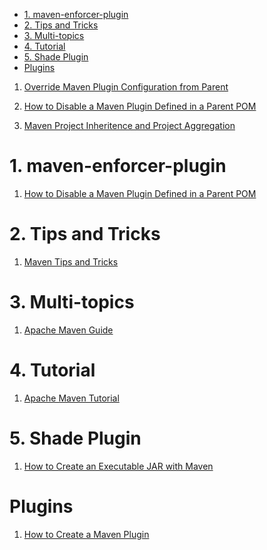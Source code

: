 
<!-- TOC -->

- [1. maven-enforcer-plugin](#1-maven-enforcer-plugin)
- [2. Tips and Tricks](#2-tips-and-tricks)
- [3. Multi-topics](#3-multi-topics)
- [4. Tutorial](#4-tutorial)
- [5. Shade Plugin](#5-shade-plugin)
- [Plugins](#plugins)

<!-- /TOC -->

1. [Override Maven Plugin Configuration from Parent](https://www.baeldung.com/maven-plugin-override-parent)
1. [How to Disable a Maven Plugin Defined in a Parent POM](https://www.baeldung.com/maven-disable-parent-pom-plugin)

1. [Maven Project Inheritence and Project Aggregation](https://medium.com/@lavishj77/maven-project-inheritence-and-project-aggregation-571975b7f807)

# 1. maven-enforcer-plugin

1. [How to Disable a Maven Plugin Defined in a Parent POM](https://www.baeldung.com/maven-disable-parent-pom-plugin)

# 2. Tips and Tricks

1. [Maven Tips and Tricks](https://itnext.io/maven-tips-and-tricks-127ca293df50)

# 3. Multi-topics

1. [Apache Maven Guide](https://www.baeldung.com/maven-guide)

# 4. Tutorial

1. [Apache Maven Tutorial](https://www.baeldung.com/maven)

# 5. Shade Plugin

1. [How to Create an Executable JAR with Maven](https://www.baeldung.com/executable-jar-with-maven)

# Plugins

1. [How to Create a Maven Plugin](https://www.baeldung.com/maven-plugin)